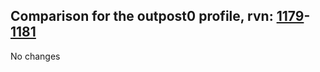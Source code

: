 ## Comparison for the outpost0 profile, rvn: [1179](https://github.com/PRO100KatYT/FortniteProfileRevisions/tree/main/profiles/outpost0/1179%20outpost0.json)-[1181](https://github.com/PRO100KatYT/FortniteProfileRevisions/tree/main/profiles/outpost0/1181%20outpost0.json)

No changes
